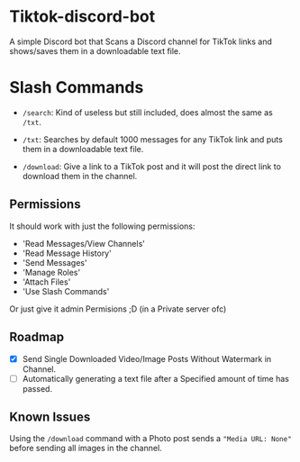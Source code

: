 # Tiktok-discord-bot
A simple Discord bot that Scans a Discord channel for TikTok links and shows/saves them in a downloadable text file.

# Slash Commands

- `/search`: Kind of useless but still included, does almost the same as `/txt`.

- `/txt`: Searches by default 1000 messages for any TikTok link and puts them in a downloadable text file.

- `/download`: Give a link to a TikTok post and it will post the direct link to download them in the channel.


## Permissions

It should work with just the following permissions:
- 'Read Messages/View Channels'
- 'Read Message History'
- 'Send Messages'
- 'Manage Roles'
- 'Attach Files'
- 'Use Slash Commands'

Or just give it admin Permisions ;D (in a Private server ofc)

## Roadmap

- [x] Send Single Downloaded Video/Image Posts Without Watermark in Channel.
- [ ] Automatically generating a text file after a Specified amount of time has passed.

## Known Issues
Using the `/download` command with a Photo post sends a `"Media URL: None"` before sending all images in the channel.
